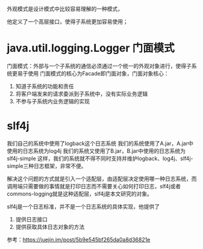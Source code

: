 外观模式是设计模式中比较容易理解的一种模式，

他定义了一个高层接口，使得子系统更加容易使用；

# java.util.logging.Logger 门面模式

门面模式：外部与一个子系统的通信必须通过一个统一的外观对象进行，使得子系统更易于使用
门面模式的核心为Facade即门面对象，门面对象核心：
1. 知道子系统的功能和责任
2. 将客户端发来的请求委派到子系统中，没有实际业务逻辑
3. 不参与子系统内业务逻辑的实现


# slf4j
我们自己的系统中使用了logback这个日志系统
我们的系统使用了A.jar，A.jar中使用的日志系统为log4j
我们的系统又使用了B.jar，B.jar中使用的日志系统为slf4j-simple
这样，我们的系统就不得不同时支持并维护logback、log4j、slf4j-simple三种日志框架，非常不便。

解决这个问题的方式就是引入一个适配层，由适配层决定使用哪一种日志系统，而调用端只需要做的事情就是打印日志而不需要关心如何打印日志，slf4j或者commons-logging就是这种适配层，slf4j是本文研究的对象。

slf4j是一个日志标准，并不是一个日志系统的具体实现，他提供了
1. 提供日志接口
2. 提供获取具体日志对象的方法

参考：https://juejin.im/post/5b9e545bf265da0a8d36821e